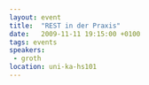 ```yaml
---
layout: event
title:  "REST in der Praxis"
date:   2009-11-11 19:15:00 +0100
tags: events
speakers:
 - groth
location: uni-ka-hs101
---
```

